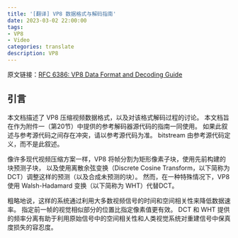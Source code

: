 ```yaml
---
title: '[翻译] VP8 数据格式与解码指南'
date: 2023-03-02 22:00:00
tags:
- VP8
- Video
categories: translate
description: VP8
---
```


原文链接：[RFC 6386: VP8 Data Format and Decoding Guide](https://www.rfc-editor.org/rfc/rfc6386)

## 引言

本文档描述了 VP8 压缩视频数据格式，以及对该格式解码过程的讨论。
本文档旨在作为附件一（第20节）中提供的参考解码器源代码的指南一同使用。
如果此叙述与参考源代码之间存在冲突，请以参考源代码为准。
bitstream 由参考源代码定义，而不是此叙述。

像许多现代视频压缩方案一样，VP8 将帧分割为矩形像素子块，使用先前构建的块预测子块，
以及使用离散余弦变换（Discrete Cosine Transform，以下简称为 DCT）调整这样的预测（以及合成未预测的块）。
然而，在一种特殊情况下，VP8 使用 Walsh-Hadamard 变换（以下简称为 WHT）代替DCT。

粗略地说，这样的系统通过利用大多数视频信号的时间和空间相关性来降低数据速率。
指定前一帧的视觉相似部分的位置比指定像素值更有效。
DCT 和 WHT 提供的频率分离有助于利用原始信号中的空间相关性和人类视觉系统对重建信号中保真度损失的容忍度。